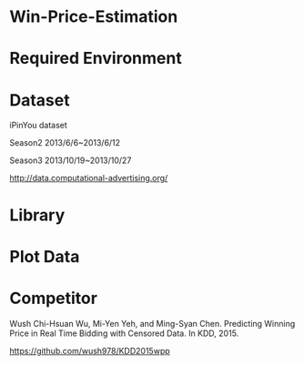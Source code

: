 # Win-Price-Estimation

# Required Environment

# Dataset


iPinYou dataset

Season2 2013/6/6~2013/6/12

Season3 2013/10/19~2013/10/27

http://data.computational-advertising.org/

# Library


# Plot Data

# Competitor
  Wush Chi-Hsuan Wu, Mi-Yen Yeh, and Ming-Syan Chen. Predicting Winning Price in Real Time Bidding with Censored Data. In KDD, 2015.
  
  
  https://github.com/wush978/KDD2015wpp
